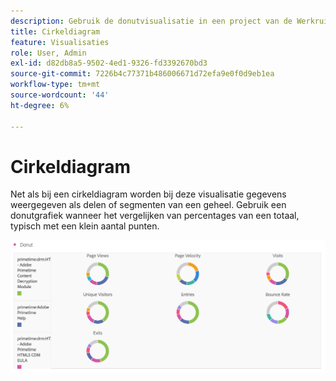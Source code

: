 ```yaml
---
description: Gebruik de donutvisualisatie in een project van de Werkruimte.
title: Cirkeldiagram
feature: Visualisaties
role: User, Admin
exl-id: d82db8a5-9502-4ed1-9326-fd3392670bd3
source-git-commit: 7226b4c77371b486006671d72efa9e0f0d9eb1ea
workflow-type: tm+mt
source-wordcount: '44'
ht-degree: 6%

---
```


# Cirkeldiagram

Net als bij een cirkeldiagram worden bij deze visualisatie gegevens weergegeven als delen of segmenten van een geheel. Gebruik een donutgrafiek wanneer het vergelijken van percentages van een totaal, typisch met een klein aantal punten.

![](assets/donut.png)
